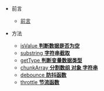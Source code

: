 <!-- _sidebar.md -->

- 前言

  - [前言](/README.md) <!--注意这里是相对路径-->

- 方法
  - [isValue **判断数据是否为空**](../commit/isValue.md)
  - [substring **字符串截取**](./commit/substring.md)
  - [getType **判断变量数据类型**](./commit/getType.md)
  - [chunkArray **分割数组 对象 字符串**](./commit/chunkArray.md)
  - [debounce **防抖函数**](/commit/debounce.md)
  - [throttle **节流函数**](/commit/throttle.md)
